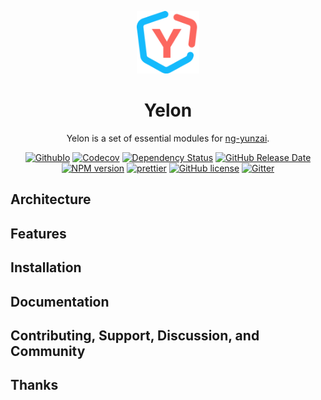 <p align="center">
  <a href="https://github.com/hbyunzai/yelon">
    <img width="100" src="./_screenshot/logo.svg"/>
  </a>
</p>

<h1 align="center">
Yelon
</h1>

<div align="center">

  Yelon is a set of essential modules for [ng-yunzai](https://github.com/hbyunzai/ng-yunzai).

[![GithubIo](https://img.shields.io/github/workflow/status/hbyunzai/yelon/Deploy?label=github.io&style=flat-square
)](https://ng.yunzainfo.com)
[![Codecov](https://img.shields.io/codecov/c/github/hbyunzai/yelon?style=flat-square)](https://codecov.io/gh/hbyunzai/yelon)
[![Dependency Status](https://david-dm.org/hbyunzai/yelon/status.svg?style=flat-square)](https://david-dm.org/hbyunzai/yelon)
[![GitHub Release Date](https://img.shields.io/github/release-date/hbyunzai/yelon.svg?style=flat-square)](https://github.com/hbyunzai/yelon/releases)
[![NPM version](https://img.shields.io/npm/v/ng-yunzai?style=flat-square)](https://www.npmjs.com/package/ng-yunzai)
[![prettier](https://img.shields.io/badge/code_style-prettier-ff69b4.svg?style=flat-square)](https://prettier.io/)
[![GitHub license](https://img.shields.io/github/license/mashape/apistatus.svg?style=flat-square)](https://github.com/hbyunzai/yelon/blob/master/LICENSE)
[![Gitter](https://img.shields.io/gitter/room/hbyunzai/yelon?style=flat-square)](https://gitter.im/ng-yunzai/community)
</div>


## Architecture
## Features
## Installation
## Documentation
## Contributing, Support, Discussion, and Community
## Thanks


